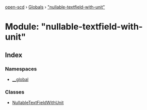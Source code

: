 [open-scd](../README.md) › [Globals](../globals.md) › ["nullable-textfield-with-unit"](_nullable_textfield_with_unit_.md)

# Module: "nullable-textfield-with-unit"

## Index

### Namespaces

* [__global](_nullable_textfield_with_unit_.__global.md)

### Classes

* [NullableTextFieldWithUnit](../classes/_nullable_textfield_with_unit_.nullabletextfieldwithunit.md)
